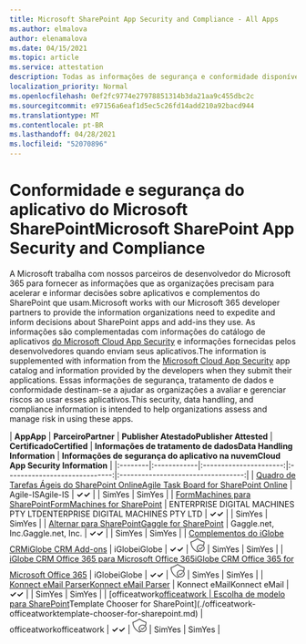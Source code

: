 ```yaml
---
title: Microsoft SharePoint App Security and Compliance - All Apps
ms.author: elmalova
author: elenamalova
ms.date: 04/15/2021
ms.topic: article
ms.service: attestation
description: Todas as informações de segurança e conformidade disponíveis para todos os aplicativos do Microsoft SharePoint.
localization_priority: Normal
ms.openlocfilehash: 0ef2fc9774e27978851314b3da21aa9c455dbc2c
ms.sourcegitcommit: e97156a6eaf1d5ec5c26fd14add210a92bacd944
ms.translationtype: MT
ms.contentlocale: pt-BR
ms.lasthandoff: 04/28/2021
ms.locfileid: "52070896"
---
```

# <a name="microsoft-sharepoint-app-security-and-compliance"></a><span data-ttu-id="8c64c-103">Conformidade e segurança do aplicativo do Microsoft SharePoint</span><span class="sxs-lookup"><span data-stu-id="8c64c-103">Microsoft SharePoint App Security and Compliance</span></span>

<span data-ttu-id="8c64c-104">A Microsoft trabalha com nossos parceiros de desenvolvedor do Microsoft 365 para fornecer as informações que as organizações precisam para acelerar e informar decisões sobre aplicativos e complementos do SharePoint que usam.</span><span class="sxs-lookup"><span data-stu-id="8c64c-104">Microsoft works with our Microsoft 365 developer partners to provide the information organizations need to expedite and inform decisions about SharePoint apps and add-ins they use.</span></span> <span data-ttu-id="8c64c-105">As informações são complementadas com informações do catálogo de aplicativos [do Microsoft Cloud App Security](https://www.microsoft.com/en-us/enterprise-mobility-security/cloud-app-security) e informações fornecidas pelos desenvolvedores quando enviam seus aplicativos.</span><span class="sxs-lookup"><span data-stu-id="8c64c-105">The information is supplemented with information from the [Microsoft Cloud App Security](https://www.microsoft.com/en-us/enterprise-mobility-security/cloud-app-security) app catalog and information provided by the developers when they submit their applications.</span></span> <span data-ttu-id="8c64c-106">Essas informações de segurança, tratamento de dados e conformidade destinam-se a ajudar as organizações a avaliar e gerenciar riscos ao usar esses aplicativos.</span><span class="sxs-lookup"><span data-stu-id="8c64c-106">This security, data handling, and compliance information is intended to help organizations assess and manage risk in using these apps.</span></span>

| <span data-ttu-id="8c64c-107">**App**</span><span class="sxs-lookup"><span data-stu-id="8c64c-107">**App**</span></span> | <span data-ttu-id="8c64c-108">**Parceiro**</span><span class="sxs-lookup"><span data-stu-id="8c64c-108">**Partner**</span></span> | <span data-ttu-id="8c64c-109">**Publisher Atestado**</span><span class="sxs-lookup"><span data-stu-id="8c64c-109">**Publisher Attested**</span></span> | <span data-ttu-id="8c64c-110">**Certificado**</span><span class="sxs-lookup"><span data-stu-id="8c64c-110">**Certified**</span></span> | <span data-ttu-id="8c64c-111">**Informações de tratamento de dados**</span><span class="sxs-lookup"><span data-stu-id="8c64c-111">**Data Handling Information**</span></span> | <span data-ttu-id="8c64c-112">**Informações de segurança do aplicativo na nuvem**</span><span class="sxs-lookup"><span data-stu-id="8c64c-112">**Cloud App Security Information**</span></span> |
|:--------|:------------|:----------------------:|:-----------------------------:|:----------------------------------:|
| [<span data-ttu-id="8c64c-113">Quadro de Tarefas Ágeis do SharePoint Online</span><span class="sxs-lookup"><span data-stu-id="8c64c-113">Agile Task Board for SharePoint Online</span></span>](./agile-is-task-board-for-sharepoint-online.md) | <span data-ttu-id="8c64c-114">Agile-IS</span><span class="sxs-lookup"><span data-stu-id="8c64c-114">Agile-IS</span></span> | <span data-ttu-id="8c64c-115">**✓**</span><span class="sxs-lookup"><span data-stu-id="8c64c-115">**✓**</span></span> |  | <span data-ttu-id="8c64c-116">Sim</span><span class="sxs-lookup"><span data-stu-id="8c64c-116">Yes</span></span> | <span data-ttu-id="8c64c-117">Sim</span><span class="sxs-lookup"><span data-stu-id="8c64c-117">Yes</span></span> |
| [<span data-ttu-id="8c64c-118">FormMachines para SharePoint</span><span class="sxs-lookup"><span data-stu-id="8c64c-118">FormMachines for SharePoint</span></span>](./enterprise-digital-machines-pty-ltd-formmachines-for-sharepoint.md) | <span data-ttu-id="8c64c-119">ENTERPRISE DIGITAL MACHINES PTY LTD</span><span class="sxs-lookup"><span data-stu-id="8c64c-119">ENTERPRISE DIGITAL MACHINES PTY LTD</span></span> | <span data-ttu-id="8c64c-120">**✓**</span><span class="sxs-lookup"><span data-stu-id="8c64c-120">**✓**</span></span> |  | <span data-ttu-id="8c64c-121">Sim</span><span class="sxs-lookup"><span data-stu-id="8c64c-121">Yes</span></span> | <span data-ttu-id="8c64c-122">Sim</span><span class="sxs-lookup"><span data-stu-id="8c64c-122">Yes</span></span> |
| [<span data-ttu-id="8c64c-123">Alternar para SharePoint</span><span class="sxs-lookup"><span data-stu-id="8c64c-123">Gaggle for SharePoint</span></span>](./gagglenet-inc-gaggle-for-sharepoint.md) | <span data-ttu-id="8c64c-124">Gaggle.net, Inc.</span><span class="sxs-lookup"><span data-stu-id="8c64c-124">Gaggle.net, Inc.</span></span> | <span data-ttu-id="8c64c-125">**✓**</span><span class="sxs-lookup"><span data-stu-id="8c64c-125">**✓**</span></span> |  | <span data-ttu-id="8c64c-126">Sim</span><span class="sxs-lookup"><span data-stu-id="8c64c-126">Yes</span></span> | <span data-ttu-id="8c64c-127">Sim</span><span class="sxs-lookup"><span data-stu-id="8c64c-127">Yes</span></span> |
| [<span data-ttu-id="8c64c-128">Complementos do iGlobe CRM</span><span class="sxs-lookup"><span data-stu-id="8c64c-128">iGlobe CRM Add-ons</span></span>](./iglobe-crm-add-ons.md) | <span data-ttu-id="8c64c-129">iGlobe</span><span class="sxs-lookup"><span data-stu-id="8c64c-129">iGlobe</span></span> | <span data-ttu-id="8c64c-130">**✓**</span><span class="sxs-lookup"><span data-stu-id="8c64c-130">**✓**</span></span> | <img alt="Certified application badge" src="../media/certified-badge.png" height="25" width="25" /> | <span data-ttu-id="8c64c-131">Sim</span><span class="sxs-lookup"><span data-stu-id="8c64c-131">Yes</span></span> | <span data-ttu-id="8c64c-132">Sim</span><span class="sxs-lookup"><span data-stu-id="8c64c-132">Yes</span></span> |
| [<span data-ttu-id="8c64c-133">iGlobe CRM Office 365 para Microsoft Office 365</span><span class="sxs-lookup"><span data-stu-id="8c64c-133">iGlobe CRM Office 365 for Microsoft Office 365</span></span>](./iglobe-crm-office-365-for-microsoft.md) | <span data-ttu-id="8c64c-134">iGlobe</span><span class="sxs-lookup"><span data-stu-id="8c64c-134">iGlobe</span></span> | <span data-ttu-id="8c64c-135">**✓**</span><span class="sxs-lookup"><span data-stu-id="8c64c-135">**✓**</span></span> | <img alt="Certified application badge" src="../media/certified-badge.png" height="25" width="25" /> | <span data-ttu-id="8c64c-136">Sim</span><span class="sxs-lookup"><span data-stu-id="8c64c-136">Yes</span></span> | <span data-ttu-id="8c64c-137">Sim</span><span class="sxs-lookup"><span data-stu-id="8c64c-137">Yes</span></span> |
| [<span data-ttu-id="8c64c-138">Konnect eMail Parser</span><span class="sxs-lookup"><span data-stu-id="8c64c-138">Konnect eMail Parser</span></span>](./konnect-email-parser.md) | <span data-ttu-id="8c64c-139">Konnect eMail</span><span class="sxs-lookup"><span data-stu-id="8c64c-139">Konnect eMail</span></span> | <span data-ttu-id="8c64c-140">**✓**</span><span class="sxs-lookup"><span data-stu-id="8c64c-140">**✓**</span></span> |  | <span data-ttu-id="8c64c-141">Sim</span><span class="sxs-lookup"><span data-stu-id="8c64c-141">Yes</span></span> | <span data-ttu-id="8c64c-142">Sim</span><span class="sxs-lookup"><span data-stu-id="8c64c-142">Yes</span></span> |
| <span data-ttu-id="8c64c-143">[officeatwork</span><span class="sxs-lookup"><span data-stu-id="8c64c-143">[officeatwork</span></span> | <span data-ttu-id="8c64c-144">Escolha de modelo para SharePoint](./officeatwork-officeatworktemplate-chooser-for-sharepoint.md)</span><span class="sxs-lookup"><span data-stu-id="8c64c-144">Template Chooser for SharePoint](./officeatwork-officeatworktemplate-chooser-for-sharepoint.md)</span></span> | <span data-ttu-id="8c64c-145">officeatwork</span><span class="sxs-lookup"><span data-stu-id="8c64c-145">officeatwork</span></span> | <span data-ttu-id="8c64c-146">**✓**</span><span class="sxs-lookup"><span data-stu-id="8c64c-146">**✓**</span></span> | <img alt="Certified application badge" src="../media/certified-badge.png" height="25" width="25" /> | <span data-ttu-id="8c64c-147">Sim</span><span class="sxs-lookup"><span data-stu-id="8c64c-147">Yes</span></span> | <span data-ttu-id="8c64c-148">Sim</span><span class="sxs-lookup"><span data-stu-id="8c64c-148">Yes</span></span> |
